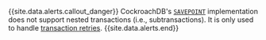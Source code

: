 {{site.data.alerts.callout_danger}}
CockroachDB's [`SAVEPOINT`](savepoint.html) implementation does not support nested transactions (i.e., subtransactions).  It is only used to handle [transaction retries](transactions.html#transaction-retries).
{{site.data.alerts.end}}
